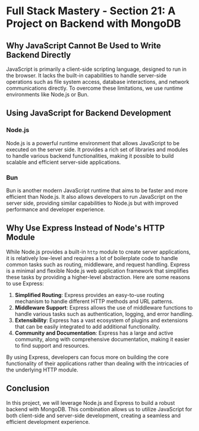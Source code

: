 # Full Stack Mastery - Section 21: A Project on Backend with MongoDB

## Why JavaScript Cannot Be Used to Write Backend Directly

JavaScript is primarily a client-side scripting language, designed to run in the browser. It lacks the built-in capabilities to handle server-side operations such as file system access, database interactions, and network communications directly. To overcome these limitations, we use runtime environments like Node.js or Bun.

## Using JavaScript for Backend Development

### Node.js
Node.js is a powerful runtime environment that allows JavaScript to be executed on the server side. It provides a rich set of libraries and modules to handle various backend functionalities, making it possible to build scalable and efficient server-side applications.

### Bun
Bun is another modern JavaScript runtime that aims to be faster and more efficient than Node.js. It also allows developers to run JavaScript on the server side, providing similar capabilities to Node.js but with improved performance and developer experience.

## Why Use Express Instead of Node's HTTP Module

While Node.js provides a built-in `http` module to create server applications, it is relatively low-level and requires a lot of boilerplate code to handle common tasks such as routing, middleware, and request handling. Express is a minimal and flexible Node.js web application framework that simplifies these tasks by providing a higher-level abstraction. Here are some reasons to use Express:

1. **Simplified Routing**: Express provides an easy-to-use routing mechanism to handle different HTTP methods and URL patterns.
2. **Middleware Support**: Express allows the use of middleware functions to handle various tasks such as authentication, logging, and error handling.
3. **Extensibility**: Express has a vast ecosystem of plugins and extensions that can be easily integrated to add additional functionality.
4. **Community and Documentation**: Express has a large and active community, along with comprehensive documentation, making it easier to find support and resources.

By using Express, developers can focus more on building the core functionality of their applications rather than dealing with the intricacies of the underlying HTTP module.

## Conclusion

In this project, we will leverage Node.js and Express to build a robust backend with MongoDB. This combination allows us to utilize JavaScript for both client-side and server-side development, creating a seamless and efficient development experience.

